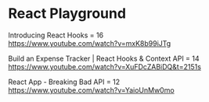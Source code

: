 # React Playground

Introducing React Hooks = 16 <br />
https://www.youtube.com/watch?v=mxK8b99iJTg

Build an Expense Tracker | React Hooks & Context API = 14 <br />
https://www.youtube.com/watch?v=XuFDcZABiDQ&t=2151s

React App - Breaking Bad API = 12 <br />
https://www.youtube.com/watch?v=YaioUnMw0mo
